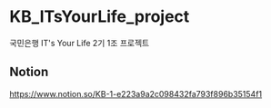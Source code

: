 # KB_ITsYourLife_project
국민은행 IT's Your Life 2기 1조 프로젝트

## Notion
https://www.notion.so/KB-1-e223a9a2c098432fa793f896b35154f1
